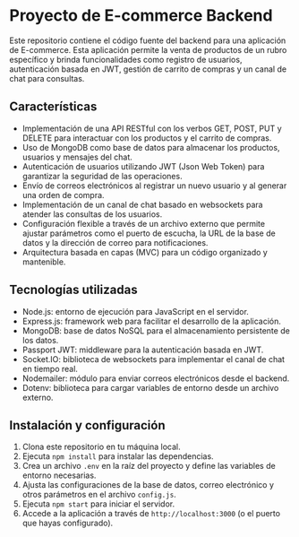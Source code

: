# Proyecto de E-commerce Backend

Este repositorio contiene el código fuente del backend para una aplicación de E-commerce. Esta aplicación permite la venta de productos de un rubro específico y brinda funcionalidades como registro de usuarios, autenticación basada en JWT, gestión de carrito de compras y un canal de chat para consultas.

## Características

- Implementación de una API RESTful con los verbos GET, POST, PUT y DELETE para interactuar con los productos y el carrito de compras.
- Uso de MongoDB como base de datos para almacenar los productos, usuarios y mensajes del chat.
- Autenticación de usuarios utilizando JWT (Json Web Token) para garantizar la seguridad de las operaciones.
- Envío de correos electrónicos al registrar un nuevo usuario y al generar una orden de compra.
- Implementación de un canal de chat basado en websockets para atender las consultas de los usuarios.
- Configuración flexible a través de un archivo externo que permite ajustar parámetros como el puerto de escucha, la URL de la base de datos y la dirección de correo para notificaciones.
- Arquitectura basada en capas (MVC) para un código organizado y mantenible.

## Tecnologías utilizadas

- Node.js: entorno de ejecución para JavaScript en el servidor.
- Express.js: framework web para facilitar el desarrollo de la aplicación.
- MongoDB: base de datos NoSQL para el almacenamiento persistente de los datos.
- Passport JWT: middleware para la autenticación basada en JWT.
- Socket.IO: biblioteca de websockets para implementar el canal de chat en tiempo real.
- Nodemailer: módulo para enviar correos electrónicos desde el backend.
- Dotenv: biblioteca para cargar variables de entorno desde un archivo externo.

## Instalación y configuración

1. Clona este repositorio en tu máquina local.
2. Ejecuta `npm install` para instalar las dependencias.
3. Crea un archivo `.env` en la raíz del proyecto y define las variables de entorno necesarias.
4. Ajusta las configuraciones de la base de datos, correo electrónico y otros parámetros en el archivo `config.js`.
5. Ejecuta `npm start` para iniciar el servidor.
6. Accede a la aplicación a través de `http://localhost:3000` (o el puerto que hayas configurado).

